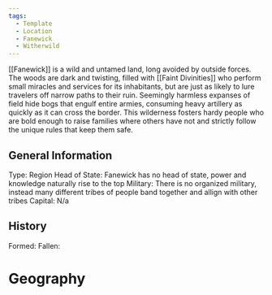 ```yaml
---
tags:
  - Template
  - Location
  - Fanewick
  - Witherwild
---
```

[[Fanewick]] is a wild and untamed land, long avoided by outside forces. The woods are dark and twisting, filled with [[Faint Divinities]] who perform small miracles and services for its inhabitants, but are just as likely to lure travelers off narrow paths to their ruin. Seemingly harmless expanses of field hide bogs that engulf entire armies, consuming heavy artillery as quickly as it can cross the border. This wilderness fosters hardy people who are bold enough to raise families where others have not and strictly follow the unique rules that keep them safe.

## General Information
Type: Region
Head of State: Fanewick has no head of state, power and knowledge naturally rise to the top
Military: There is no organized military, instead many different tribes of people band together and allign with other tribes
Capital: N/a

## History
Formed:
Fallen:

# Geography
